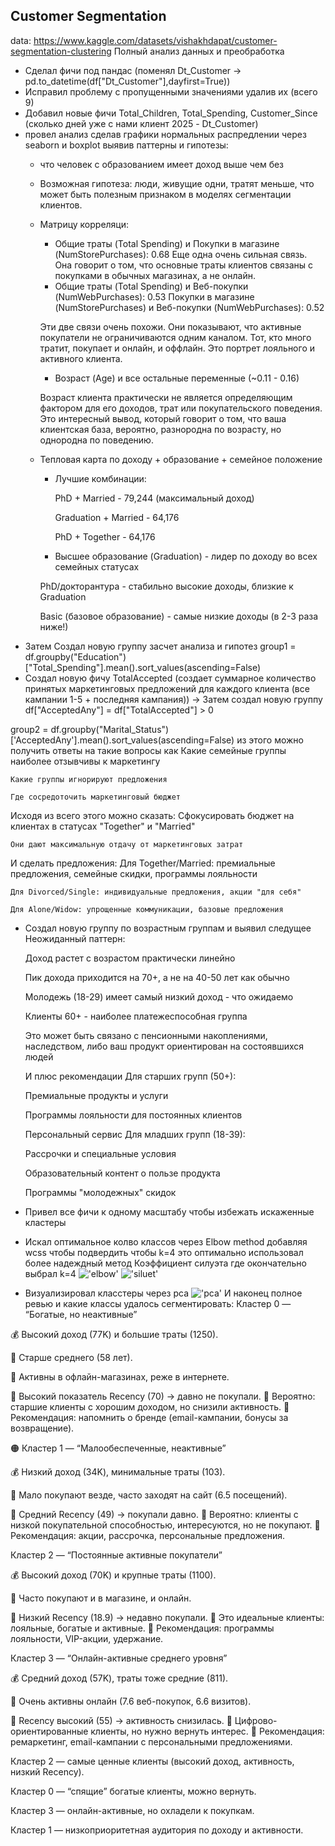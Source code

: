 ## Customer Segmentation
data: https://www.kaggle.com/datasets/vishakhdapat/customer-segmentation-clustering
Полный анализ данных и преобработка
- Сделал фичи под пандас (поменял Dt_Customer -> pd.to_datetime(df["Dt_Customer"],dayfirst=True))
- Исправил проблему с пропущенными значениями удалив их (всего 9)
- Добавил новые фичи Total_Children, Total_Spending, Customer_Since (сколько дней уже с нами клиент 2025 - Dt_Customer)
- провел анализ сделав графики нормальных распредлении через seaborn и boxplot выявив паттерны и гипотезы: 
    * что человек с образованием имеет доход выше чем без
    * Возможная гипотеза: люди, живущие одни, тратят меньше, что может быть полезным признаком в моделях сегментации клиентов.
    * Матрицу корреляци:
        * Общие траты (Total Spending) и Покупки в магазине (NumStorePurchases): 0.68 Еще одна очень сильная связь. Она говорит о том, что основные траты клиентов связаны с покупками в обычных магазинах, а не онлайн.
        * Общие траты (Total Spending) и Веб-покупки (NumWebPurchases): 0.53
        Покупки в магазине (NumStorePurchases) и Веб-покупки (NumWebPurchases): 0.52

        Эти две связи очень похожи. Они показывают, что активные покупатели не ограничиваются одним каналом. Тот, кто много тратит, покупает и онлайн, и оффлайн. Это портрет лояльного и активного клиента.
        * Возраст (Age) и все остальные переменные (~0.11 - 0.16)

        Возраст клиента практически не является определяющим фактором для его доходов, трат или покупательского поведения. Это интересный вывод, который говорит о том, что ваша клиентская база, вероятно, разнородна по возрасту, но однородна по поведению.
    * Тепловая карта по доходу + образование + семейное положение
        * Лучшие комбинации:

            PhD + Married - 79,244 (максимальный доход)

            Graduation + Married - 64,176

            PhD + Together - 64,176
        * Высшее образование (Graduation) - лидер по доходу во всех семейных статусах

        PhD/докторантура - стабильно высокие доходы, близкие к Graduation

        Basic (базовое образование) - самые низкие доходы (в 2-3 раза ниже!)
- Затем Создал новую группу засчет анализа и гипотез 
group1 = df.groupby("Education")["Total_Spending"].mean().sort_values(ascending=False)
- Создал новую фичу TotalAccepted (создает суммарное количество принятых маркетинговых предложений для каждого клиента (все кампании 1-5 + последняя кампания)) -> Затем создал новую группу
df["AcceptedAny"] = df["TotalAccepted"] > 0

group2 = df.groupby("Marital_Status")['AcceptedAny'].mean().sort_values(ascending=False)
из этого можно получить ответы на такие вопросы как
    Какие семейные группы наиболее отзывчивы к маркетингу

    Какие группы игнорируют предложения

    Где сосредоточить маркетинговый бюджет
Исходя из всего этого можно сказать:
    Сфокусировать бюджет на клиентах в статусах "Together" и "Married"

    Они дают максимальную отдачу от маркетинговых затрат
И сделать предложения:
    Для Together/Married: премиальные предложения, семейные скидки, программы лояльности

    Для Divorced/Single: индивидуальные предложения, акции "для себя"

    Для Alone/Widow: упрощенные коммуникации, базовые предложения
- Создал новую группу по возрастным группам и выявил следущее
Неожиданный паттерн:

    Доход растет с возрастом практически линейно

    Пик дохода приходится на 70+, а не на 40-50 лет как обычно

    Молодежь (18-29) имеет самый низкий доход - что ожидаемо

    Клиенты 60+ - наиболее платежеспособная группа

    Это может быть связано с пенсионными накоплениями, наследством, либо ваш продукт ориентирован на состоявшихся людей

    И плюс рекомендации
    Для старших групп (50+):

    Премиальные продукты и услуги

    Программы лояльности для постоянных клиентов

    Персональный сервис
    Для младших групп (18-39):

    Рассрочки и специальные условия

    Образовательный контент о пользе продукта

    Программы "молодежных" скидок

- Привел все фичи к одному масштабу чтобы избежать искаженные кластеры
- Искал оптимальное колво классов через Elbow method добавляя wcss чтобы подвердить чтобы k=4 это оптимально использовал более надеждный метод Коэффициент силуэта где окончательно выбрал k=4 !['elbow']("elbow.png") !['siluet']("Silhouette_method.png")
- Визуализировал класстеры через pca !['pca']("pca.png")
И наконец полное ревью и какие классы удалось сегментировать:
Кластер 0 — “Богатые, но неактивные”

💰 Высокий доход (77K) и большие траты (1250).

👴 Старше среднего (58 лет).

🛒 Активны в офлайн-магазинах, реже в интернете.

📅 Высокий показатель Recency (70) → давно не покупали.
🔹 Вероятно: старшие клиенты с хорошим доходом, но снизили активность.
🎯 Рекомендация: напомнить о бренде (email-кампании, бонусы за возвращение).

🟠 Кластер 1 — “Малообеспеченные, неактивные”

💰 Низкий доход (34K), минимальные траты (103).

🛒 Мало покупают везде, часто заходят на сайт (6.5 посещений).

📅 Средний Recency (49) → покупали давно.
🔹 Вероятно: клиенты с низкой покупательной способностью, интересуются, но не покупают.
🎯 Рекомендация: акции, рассрочка, персональные предложения.

Кластер 2 — “Постоянные активные покупатели”

💰 Высокий доход (70K) и крупные траты (1100).

🛒 Часто покупают и в магазине, и онлайн.

📅 Низкий Recency (18.9) → недавно покупали.
🔹 Это идеальные клиенты: лояльные, богатые и активные.
🎯 Рекомендация: программы лояльности, VIP-акции, удержание.

Кластер 3 — “Онлайн-активные среднего уровня”

💰 Средний доход (57K), траты тоже средние (811).

🛒 Очень активны онлайн (7.6 веб-покупок, 6.6 визитов).

📅 Recency высокий (55) → активность снизилась.
🔹 Цифрово-ориентированные клиенты, но нужно вернуть интерес.
🎯 Рекомендация: ремаркетинг, email-кампании с персональными предложениями.


Кластер 2 — самые ценные клиенты (высокий доход, активность, низкий Recency).

Кластер 0 — “спящие” богатые клиенты, можно вернуть.

Кластер 3 — онлайн-активные, но охладели к покупкам.

Кластер 1 — низкоприоритетная аудитория по доходу и активности.